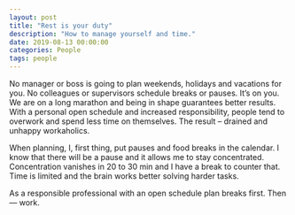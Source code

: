 ```yaml
---
layout: post
title: "Rest is your duty"
description: "How to manage yourself and time."
date: 2019-08-13 00:00:00
categories: People
tags: people
---
```


No manager or boss is going to plan weekends, holidays and vacations for you. No colleagues or supervisors schedule breaks or pauses. It’s on you.
We are on a long marathon and being in shape guarantees better results. With a personal open schedule and increased responsibility, people tend to overwork and spend less time on themselves. The result – drained and unhappy workaholics.

When planning, I, first thing, put pauses and food breaks in the calendar. I know that there will be a pause and it allows me to stay concentrated. Concentration vanishes in 20 to 30 min and I have a break to counter that. Time is limited and the brain works better solving harder tasks.

As a responsible professional with an open schedule plan breaks first. Then — work.